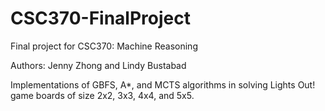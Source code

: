 # CSC370-FinalProject
Final project for CSC370: Machine Reasoning

Authors: Jenny Zhong and Lindy Bustabad

Implementations of GBFS, A*, and MCTS algorithms in solving Lights Out! game boards of size 2x2, 3x3, 4x4, and 5x5. 
